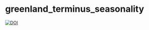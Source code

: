 # greenland_terminus_seasonality
[![DOI](https://zenodo.org/badge/529015530.svg)](https://zenodo.org/badge/latestdoi/529015530)
